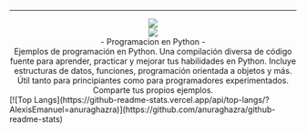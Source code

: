 <div align="center">
    <hr>
    <p align="center">
    <div align="center">
    <img src="https://img.shields.io/discord/1112563060083789844?color=purple&label=Discord&logo=Discord&style=for-the-badge">
        <div align="center">
        <img src="https://img.shields.io/badge/-Python-%230075a8?logo=python&logoColor=white&style=flat-square">
    </div>
        - Programacion en Python -
    </div>
        Ejemplos de programación en Python. Una compilación diversa de código fuente para aprender, practicar y mejorar tus habilidades en Python. Incluye estructuras de datos, funciones, programación orientada a objetos y más. Útil tanto para principiantes como para programadores experimentados. Comparte tus propios ejemplos.
</div>
[![Top Langs](https://github-readme-stats.vercel.app/api/top-langs/?AlexisEmanuel=anuraghazra)](https://github.com/anuraghazra/github-readme-stats)
